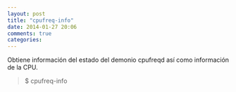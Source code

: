 ```yaml
---
layout: post
title: "cpufreq-info"
date: 2014-01-27 20:06
comments: true
categories: 
---
```

Obtiene información del estado del demonio cpufreqd así como información de la CPU.

>$ cpufreq-info

